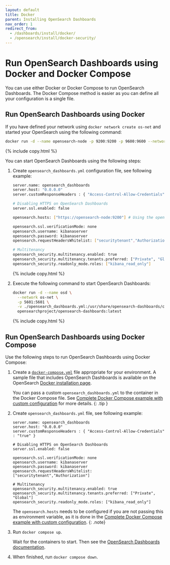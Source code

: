 ```yaml
---
layout: default
title: Docker
parent: Installing OpenSearch Dashboards
nav_order: 1
redirect_from: 
  - /dashboards/install/docker/
  - /opensearch/install/docker-security/
---
```


# Run OpenSearch Dashboards using Docker and Docker Compose

You can use either Docker or Docker Compose to run OpenSearch Dashboards. The Docker Compose method is easier as you can define all your configuration is a single file.

## Run OpenSearch Dashboards using Docker

If you have defined your network using `docker network create os-net` and started your OpenSearch using the following command:

```bash
docker run -d --name opensearch-node -p 9200:9200 -p 9600:9600 --network os-net -e "discovery.type=single-node" -e "OPENSEARCH_INITIAL_ADMIN_PASSWORD=<admin_password>" opensearchproject/opensearch:latest
```
{% include copy.html %}

You can start OpenSearch Dashboards using the following steps:

1. Create `opensearch_dashboards.yml` configuration file, see following example:

    ```bash
    server.name: opensearch_dashboards
    server.host: "0.0.0.0"
    server.customResponseHeaders : { "Access-Control-Allow-Credentials" : "true" }
    
    # Disabling HTTPS on OpenSearch Dashboards
    server.ssl.enabled: false
    
    opensearch.hosts: ["https://opensearch-node:9200"] # Using the opensearch container name
    
    opensearch.ssl.verificationMode: none
    opensearch.username: kibanaserver
    opensearch.password: kibanaserver
    opensearch.requestHeadersWhitelist: ["securitytenant","Authorization"]
    
    # Multitenancy
    opensearch_security.multitenancy.enabled: true
    opensearch_security.multitenancy.tenants.preferred: ["Private", "Global"]
    opensearch_security.readonly_mode.roles: ["kibana_read_only"]
    ```
    {% include copy.html %}

2. Execute the following command to start OpenSearch Dashboards:

    ```bash
    docker run -d --name osd \
      --network os-net \
      -p 5601:5601 \
      -v ./opensearch_dashboards.yml:/usr/share/opensearch-dashboards/config/opensearch_dashboards.yml \
      opensearchproject/opensearch-dashboards:latest
    ```
    {% include copy.html %}

## Run OpenSearch Dashboards using Docker Compose

Use the following steps to run OpenSearch Dashboards using Docker Compose:

1. Create a [`docker-compose.yml`](https://docs.docker.com/compose/compose-file/) file appropriate for your environment. A sample file that includes OpenSearch Dashboards is available on the OpenSearch [Docker installation page]({{site.url}}{{site.baseurl}}/opensearch/install/docker#sample-docker-composeyml).

   You can pass a custom `opensearch_dashboards.yml` to the container in the Docker Compose file. See [Complete Docker Compose example with custom configuration]({{site.url}}{{site.baseurl}}/install-and-configure/install-opensearch/docker/#complete-docker-compose-example-with-custom-configuration) for more details.
   {: .tip }

1. Create `opensearch_dashboards.yml` file, see following example:
  
    ```
    server.name: opensearch_dashboards
    server.host: "0.0.0.0"
    server.customResponseHeaders : { "Access-Control-Allow-Credentials" : "true" }
       
    # Disabling HTTPS on OpenSearch Dashboards
    server.ssl.enabled: false
       
    opensearch.ssl.verificationMode: none
    opensearch.username: kibanaserver
    opensearch.password: kibanaserver
    opensearch.requestHeadersWhitelist: ["securitytenant","Authorization"]
       
    # Multitenancy
    opensearch_security.multitenancy.enabled: true
    opensearch_security.multitenancy.tenants.preferred: ["Private", "Global"]
    opensearch_security.readonly_mode.roles: ["kibana_read_only"]
    ```

    The `opensearch.hosts` needs to be configured if you are not passing this as environment variable, as it is done in the [Complete Docker Compose example with custom configuration]({{site.url}}{{site.baseurl}}/install-and-configure/install-opensearch/docker/#complete-docker-compose-example-with-custom-configuration).
    {: .note}

1. Run `docker compose up`.

   Wait for the containers to start. Then see the [OpenSearch Dashboards documentation]({{site.url}}{{site.baseurl}}/dashboards/index/).

1. When finished, run `docker compose down`.
